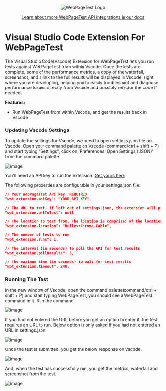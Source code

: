 <p align="center"><img src="https://docs.webpagetest.org/img/wpt-navy-logo.png" alt="WebPageTest Logo" /></p>
<p align="center"><a href="https://docs.webpagetest.org/api/integrations/#officially-supported-integrations">Learn about more WebPageTest API Integrations in our docs</a></p>

# Visual Studio Code Extension For WebPageTest
The Visual Studio Code(Vscode) Extension for WebPageTest lets you run tests against WebPageTest from within Vscode. Once the tests are complete, some of the performance metrics, a copy of the waterfall, screenshot, and a link to the full results will be displayed in Vscode, right where you are developing, helping you to easily troubleshoot and diagnose performance issues directly from Vscode and possibly refactor the code if needed.

**Features:**
- Run WebPageTest from within Vscode, and get the results back in Vscode

### Updating Vscode Settings

To update the settings for Vscode, we need to open settings.json file on Vscode. Open your command palette on Vscode (command/ctrl + shift + P) and start typing "Settings", click on 'Preferences: Open Settings (JSON)' from the command palette. 

![image](https://user-images.githubusercontent.com/31168643/123271784-cd000d80-d51e-11eb-889c-c8be782b60fd.png)

You'll need an API key to run the extension. [Get yours here](https://app.webpagetest.org/ui/entry/wpt/signup?enableSub=true&utm_source=docs&utm_medium=github&utm_campaign=vscode&utm_content=account)

The following properties are configurable in your settings.json file:

```json
// Your WebPageTest API key. REQUIRED
"wpt_extension.apiKey": "YOUR_API_KEY",

// The URL to test. If left out of settings.json, the extension will prompt you for a URL when run.
"wpt_extension.urlToTest": null,

// The location to test from. The location is comprised of the location of the testing agent, the browser to test on, and the connectivity in the following format: location:browser.connectivity.
"wpt_extension.location": "Dulles:Chrome.Cable",

// The number of tests to run
"wpt_extension.runs": 1,

// The interval (in seconds) to poll the API for test results
"wpt_extension.pollResults": 5,

// The maximum time (in seconds) to wait for test results
"wpt_extension.timeout": 240,
```
### Running The Test

In the new window of Vscode, open the command palette(command/ctrl + shift + P) and start typing WebPageTest, you should see a WebPageTest command in it. Run the command.

![image](https://user-images.githubusercontent.com/31168643/123274196-eefa8f80-d520-11eb-85a4-11fe5479b990.png)

If you had not entered the URL before you get an option to enter it, the test requires an URL to run. Below option is only asked if you had not entered an URL in settings.json

![image](https://user-images.githubusercontent.com/31168643/123274476-2d904a00-d521-11eb-982d-c22749bb5b9b.png)

Once the test is submitted, you get the below response on Vscode.

![image](https://user-images.githubusercontent.com/31168643/123274877-806a0180-d521-11eb-9f14-020e83af7284.png)

And, when the test has successfully run, you get the metrics, waterfall and screenshot from the test.

![image](https://user-images.githubusercontent.com/31168643/123275440-f3737800-d521-11eb-9798-7e9474fe6d0f.png)
